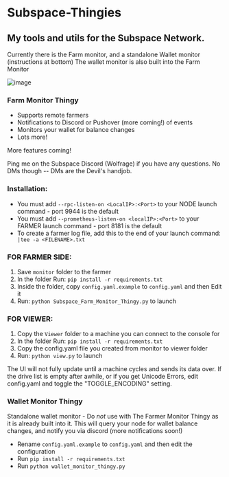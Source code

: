 # Subspace-Thingies

## My tools and utils for the Subspace Network.
Currently there is the Farm monitor, and a standalone Wallet monitor (instructions at bottom)
The wallet monitor is also built into the Farm Monitor

![image](https://github.com/wolfrage76/Subspace-Thingies/assets/75458290/0b705249-4cb1-4360-a6e1-624d86d439aa)
### Farm Monitor Thingy

- Supports remote farmers
- Notifications to Discord or Pushover (more coming!) of events
- Monitors your wallet for balance changes
- Lots more!

More features coming!

Ping me on the Subspace Discord (Wolfrage) if you have any questions. No DMs though -- DMs are the Devil's handjob.

### Installation: ###
 - You must add `--rpc-listen-on <LocalIP>:<Port>` to your NODE launch command - port 9944 is the default
 - You must add `--prometheus-listen-on <localIP>:<Port>` to your FARMER launch command - port 8181 is the default
 - To create a farmer log file, add this to the end of your launch command: ` |tee -a <FILENAME>.txt`

### FOR FARMER SIDE: ###
1. Save `monitor` folder to the farmer
2. In the folder Run: `pip install -r requirements.txt`
3. Inside the folder, copy `config.yaml.example` to `config.yaml` and then Edit it
4. Run: `python Subspace_Farm_Monitor_Thingy.py` to launch


### FOR VIEWER: ###
1. Copy the `Viewer` folder to a machine you can connect to the console for
2. In the folder Run: `pip install -r requirements.txt`
3. Copy the config.yaml file you created from monitor to viewer folder
4. Run: `python view.py` to launch

The UI will not fully update until a machine cycles and sends its data over.  If the drive list is empty after awhile, or if you get Unicode Errors, edit config.yaml and toggle the "TOGGLE_ENCODING" setting.

### Wallet Monitor Thingy ###
Standalone wallet monitor - Do *not* use with The Farmer Monitor Thingy as it is already built into it.
This will query your node for wallet balance changes, and notify you via discord (more notifications soon!)

- Rename `config.yaml.example` to `config.yaml` and then edit the configuration
- Run `pip install -r requirements.txt`
- Run `python wallet_monitor_thingy.py`
